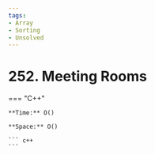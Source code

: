 ```yaml
---
tags:
- Array
- Sorting
- Unsolved
---
```



# 252. Meeting Rooms

=== "C++"

    **Time:** O()

    **Space:** O()

    ``` c++
    ```